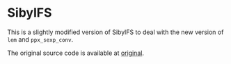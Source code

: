# SibylFS

This is a slightly modified version of SibylFS to deal with the new version of
`lem` and `ppx_sexp_conv`.

The original source code is available at [original](./original).
